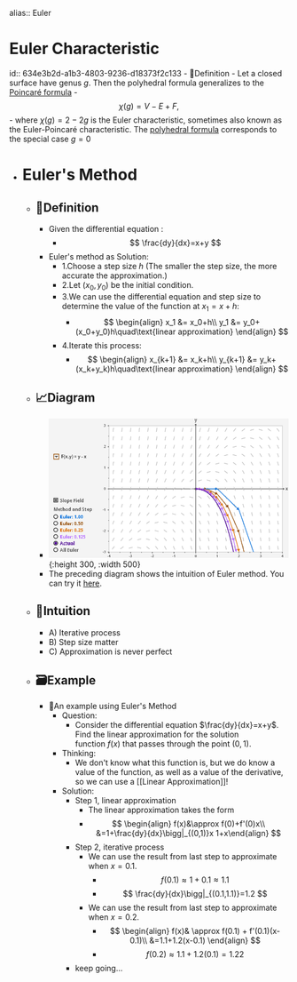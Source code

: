 alias:: Euler

# Euler Characteristic
id:: 634e3b2d-a1b3-4803-9236-d18373f2c133
	- 📝Definition
		- Let a closed surface have genus $g$. Then the polyhedral formula generalizes to the [Poincaré formula](https://mathworld.wolfram.com/PoincareFormula.html)
			- $$
			  \chi(g)=V-E+F, 
			  $$
		- where $\chi(g)=2-2g$ is the Euler characteristic, sometimes also known as the Euler-Poincaré characteristic. The [polyhedral formula](https://mathworld.wolfram.com/PolyhedralFormula.html) corresponds to the special case $g=0$
- # Euler's Method
	- ## 📝Definition
		- Given the differential equation :
			- $$
			  \frac{dy}{dx}=x+y
			  $$
		- Euler's method as Solution:
			- 1.Choose a step size $h$ (The smaller the step size, the more accurate the approximation.)
			- 2.Let $(x_0,y_0)$ be the initial condition.
			- 3.We can use the differential equation and step size to determine the value of the function at $x_1=x+h$:
				- $$
				  \begin{align}
				  x_1 &= x_0+h\\
				  y_1 &= y_0+(x_0+y_0)h\quad\text{linear approximation}
				  \end{align}
				  $$
			- 4.Iterate this process:
				- $$
				  \begin{align}
				  x_{k+1} &= x_k+h\\
				  y_{k+1} &= y_k+(x_k+y_k)h\quad\text{linear approximation}
				  \end{align}
				  $$
	- ## 📈Diagram
		- ![name](../assets/euler_method_example.png){:height 300, :width 500}
		- The preceding diagram shows the intuition of Euler method. You can try it [here](https://mathlets.org/mathlets/eulers-method/).
	- ## 🧠Intuition
		- A) Iterative process
		- B) Step size matter
		- C) Approximation is never perfect
	- ## 🗃Example
		- 📌An example using Euler's Method
			- Question:
				- Consider the differential equation $\frac{dy}{dx}=x+y$. Find the linear approximation for the solution function $f(x)$ that passes through the point $(0,1)$.
			- Thinking:
				- We don't know what this function is, but we do know a value of the function, as well as a value of the derivative, so we can use a [[Linear Approximation]]!
			- Solution:
				- Step 1, linear approximation
					- The linear approximation takes the form
					- $$
					  \begin{align}
					  f(x)&\approx f(0)+f'(0)x\\
					  &=1+\frac{dy}{dx}\bigg|_{(0,1)}x
					  1+x\end{align}
					  $$
				- Step 2, iterative process
					- We can use the result from last step to approximate when $x=0.1$.
						- $$
						  f(0.1)\approx1+0.1\approx1.1
						  $$
						- $$
						  \frac{dy}{dx}\bigg|_{(0.1,1.1)}=1.2
						  $$
					- We can use the result from last step to approximate when $x=0.2$.
						- $$
						  \begin{align}
						  f(x)& \approx f(0.1) + f'(0.1)(x-0.1)\\
						  &=1.1+1.2(x-0.1)
						  \end{align}
						  $$
						- $$
						  f(0.2)\approx1.1+1.2(0.1)=1.22
						  $$
				- keep going...